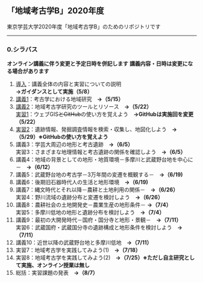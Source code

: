 ## 「地域考古学B」2020年度
東京学芸大学2020年度「地域考古学B」のためのリポジトリです

***
### 0.シラバス    
**オンライン講義に伴う変更と予定日時を併記します**
**講義内容・日時は変更になる場合があります**
1. [導入](https://github.com/kotdijian/ChiikiKoukoB-2020/blob/master/JugyoSanka.md)：講義全体の内容と実習についての説明 **→ガイダンスとして実施（5/8）**
2. [講義1]()：考古学における地域研究　**→（5/15）**
3. [講義2]()：地域考古学研究のツールとリソース　**→（5/22）**    
    [実習1]()：ウェブGIS~~とGitHub~~の使い方を覚えよう　**→GitHubは実施回を変更（5/22）**    
4. [実習2]()：遺跡情報、発掘調査情報を検索・収集し、地図化しよう　**→（5/29）※GitHubの使い方を覚えよう**    
5. 講義3：学芸大周辺の地形と考古遺跡　**→（6/5）**    
    実習3：さまざまな地理情報と考古遺跡の関係を確認しよう　**→（6/5）**    
6. 講義4：地域の背景としての地形・地質環境－多摩川と武蔵野台地を中心に－　**→（6/12）**    
7. 講義5：武蔵野台地の考古学－3万年間の変遷を概観する－　**→（6/19)**    
8. 講義6：後期旧石器時代人の生活と地形環境　**→（6/19)**
9. 講義7：縄文時代とそれ以降－農耕と土地利用の関係－　**→（6/26）**    
    実習4：野川流域の遺跡分布と変遷を検討しよう　**→（6/26）**
10. 講義8：農耕社会の土地開発史－農業生産の地形条件－ **→（7/4）**    
    実習5：多摩川低地の地形と遺跡分布を検討しよう　**→（7/4）**
11. 講義9：最初の大開発時代－国府・国分寺と地形・景観－　**→（7/11）**    
    実習6：武蔵国府・武蔵国分寺の遺跡構成と地形条件を検討しよう　**→（7/11）**    
12. 講義10：近世以降の武蔵野台地と多摩川低地　**→（7/11）**
13. 実習7：地域考古学を実践してみよう(1)　**→（7/18）**    
14. 実習8：地域考古学を実践してみよう(2)　**→（7/25）※ただし自主研究として実施、オンライン授業は無し**
15. 総括：実習課題の発表　**→（8/7）**

